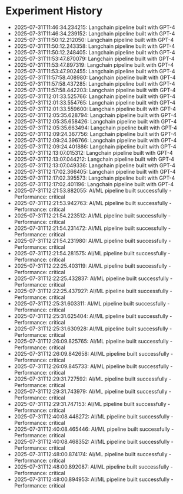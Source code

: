 # Experiment History

- 2025-07-31T11:46:34.234215: Langchain pipeline built with GPT-4
- 2025-07-31T11:46:34.239152: Langchain pipeline built with GPT-4
- 2025-07-31T11:50:12.212050: Langchain pipeline built with GPT-4
- 2025-07-31T11:50:12.243358: Langchain pipeline built with GPT-4
- 2025-07-31T11:50:12.248405: Langchain pipeline built with GPT-4
- 2025-07-31T11:53:47.870079: Langchain pipeline built with GPT-4
- 2025-07-31T11:53:47.897319: Langchain pipeline built with GPT-4
- 2025-07-31T11:53:47.902455: Langchain pipeline built with GPT-4
- 2025-07-31T11:57:58.408980: Langchain pipeline built with GPT-4
- 2025-07-31T11:57:58.437285: Langchain pipeline built with GPT-4
- 2025-07-31T11:57:58.442203: Langchain pipeline built with GPT-4
- 2025-07-31T12:01:33.525766: Langchain pipeline built with GPT-4
- 2025-07-31T12:01:33.554765: Langchain pipeline built with GPT-4
- 2025-07-31T12:01:33.559600: Langchain pipeline built with GPT-4
- 2025-07-31T12:05:35.628794: Langchain pipeline built with GPT-4
- 2025-07-31T12:05:35.658426: Langchain pipeline built with GPT-4
- 2025-07-31T12:05:35.663494: Langchain pipeline built with GPT-4
- 2025-07-31T12:09:24.367756: Langchain pipeline built with GPT-4
- 2025-07-31T12:09:24.396766: Langchain pipeline built with GPT-4
- 2025-07-31T12:09:24.401886: Langchain pipeline built with GPT-4
- 2025-07-31T12:13:07.015312: Langchain pipeline built with GPT-4
- 2025-07-31T12:13:07.044212: Langchain pipeline built with GPT-4
- 2025-07-31T12:13:07.049336: Langchain pipeline built with GPT-4
- 2025-07-31T12:17:02.366405: Langchain pipeline built with GPT-4
- 2025-07-31T12:17:02.395573: Langchain pipeline built with GPT-4
- 2025-07-31T12:17:02.401196: Langchain pipeline built with GPT-4
- 2025-07-31T12:21:53.882055: AI/ML pipeline built successfully - Performance: critical
- 2025-07-31T12:21:53.942763: AI/ML pipeline built successfully - Performance: critical
- 2025-07-31T12:21:54.223512: AI/ML pipeline built successfully - Performance: critical
- 2025-07-31T12:21:54.231472: AI/ML pipeline built successfully - Performance: critical
- 2025-07-31T12:21:54.231980: AI/ML pipeline built successfully - Performance: critical
- 2025-07-31T12:21:54.281575: AI/ML pipeline built successfully - Performance: critical
- 2025-07-31T12:22:25.403119: AI/ML pipeline built successfully - Performance: critical
- 2025-07-31T12:22:25.432837: AI/ML pipeline built successfully - Performance: critical
- 2025-07-31T12:22:25.437927: AI/ML pipeline built successfully - Performance: critical
- 2025-07-31T12:25:31.603311: AI/ML pipeline built successfully - Performance: critical
- 2025-07-31T12:25:31.625404: AI/ML pipeline built successfully - Performance: critical
- 2025-07-31T12:25:31.630928: AI/ML pipeline built successfully - Performance: critical
- 2025-07-31T12:26:09.825765: AI/ML pipeline built successfully - Performance: critical
- 2025-07-31T12:26:09.842658: AI/ML pipeline built successfully - Performance: critical
- 2025-07-31T12:26:09.845733: AI/ML pipeline built successfully - Performance: critical
- 2025-07-31T12:29:31.727592: AI/ML pipeline built successfully - Performance: critical
- 2025-07-31T12:29:31.743979: AI/ML pipeline built successfully - Performance: critical
- 2025-07-31T12:29:31.747153: AI/ML pipeline built successfully - Performance: critical
- 2025-07-31T12:40:08.448272: AI/ML pipeline built successfully - Performance: critical
- 2025-07-31T12:40:08.465446: AI/ML pipeline built successfully - Performance: critical
- 2025-07-31T12:40:08.468352: AI/ML pipeline built successfully - Performance: critical
- 2025-07-31T12:48:00.874174: AI/ML pipeline built successfully - Performance: critical
- 2025-07-31T12:48:00.892087: AI/ML pipeline built successfully - Performance: critical
- 2025-07-31T12:48:00.894953: AI/ML pipeline built successfully - Performance: critical
